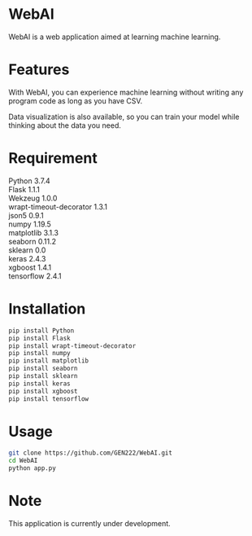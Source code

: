 # WebAI

WebAI is a web application aimed at learning machine learning.

# Features

With WebAI, you can experience machine learning without writing any program code as long as you have CSV.

Data visualization is also available, so you can train your model while thinking about the data you need.

# Requirement

Python 3.7.4  
Flask 1.1.1  
Wekzeug 1.0.0  
wrapt-timeout-decorator 1.3.1  
json5 0.9.1  
numpy 1.19.5  
matplotlib 3.1.3  
seaborn 0.11.2  
sklearn 0.0  
keras 2.4.3  
xgboost 1.4.1  
tensorflow 2.4.1  

# Installation

```bash
pip install Python  
pip install Flask  
pip install wrapt-timeout-decorator  
pip install numpy  
pip install matplotlib  
pip install seaborn  
pip install sklearn  
pip install keras  
pip install xgboost  
pip install tensorflow  
```
# Usage

```bash
git clone https://github.com/GEN222/WebAI.git
cd WebAI
python app.py
```


# Note

This application is currently under development.



